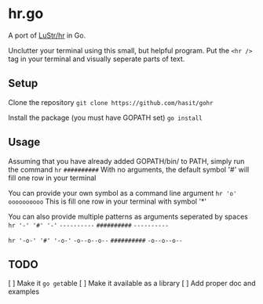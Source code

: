 # hr.go
A port of [LuStr/hr](https://github.com/LuRsT/hr) in Go.

Unclutter your terminal using this small, but helpful program. Put the `<hr />` tag in your terminal and visually seperate parts of text.



## Setup
Clone the repository
`git clone https://github.com/hasit/gohr`

Install the package (you must have GOPATH set)
`go install`

## Usage
Assuming that you have already added GOPATH/bin/ to PATH, simply run the command
`hr`
`##########`
With no arguments, the default symbol '#' will fill one row in your terminal

You can provide your own symbol as a command line argument
`hr 'o'`
`oooooooooo`
This is fill one row in your terminal with symbol '*'

You can also provide multiple patterns as arguments seperated by spaces
`hr '-' '#' '-'`
`----------`
`##########`
`----------`

`hr '-o-' '#' '-o-'`
`-o--o--o--`
`##########`
`-o--o--o--`

## TODO
[ ] Make it `go get`able
[ ] Make it available as a library
[ ] Add proper doc and examples